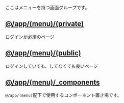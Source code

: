 ここはメニューを持つ画面グループです。

## [@/app/(menu)/(private)](./(private))
ログインが必須のページ

## [@/app/(menu)/(public)](./(public))
ログインしていても、してなくても良いページ

## [@/app/(menu)/_components](./_components)
`@/app/(menu)`配下で使用するコンポーネント置き場です。
